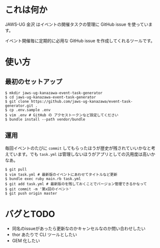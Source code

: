 # これは何か

JAWS-UG 金沢 はイベントの開催タスクの管理に GitHub issue を使っています。

イベント開催毎に定期的に必用な GitHub issue を作成してくれるツールです。

# 使い方

## 最初のセットアップ

```
$ mkdir jaws-ug-kanazawa-event-task-generator
$ cd jaws-ug-kanazawa-event-task-generator
$ git clone https://github.com/jaws-ug-kanazawa/event-task-generator.git .
$ cp .env.sample .env 
$ vim .env # GitHub の アクセストークンなど設定してください
$ bundle install --path vendor/bundle
```

## 運用

毎回イベントのたびに `commit` してもらったほうが歴史が残されていいかなと考えています。でも `task.yml` は管理しないほうがアプリとしての汎用度は高いかなあ。

``` shell
$ git pull
$ vim task.yml # 最新版のイベントにあわせてタイトルなど更新
$ bundle exec ruby main.rb task.yml
$ git add task.yml # 最新版のを残しておくことでバージョン管理できるかなって
$ git commit -m '第x回のイベント'
$ git push origin master

```


# バグとTODO

- 同名のissueがあったら更新なのかキャンセルなのか問い合わせしたい
- thor あたりで CLI ツールとしたい
- GEM 化したい
